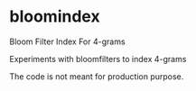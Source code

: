 # bloomindex
Bloom Filter Index For 4-grams

Experiments with bloomfilters to index 4-grams

The code is not meant for production purpose.
